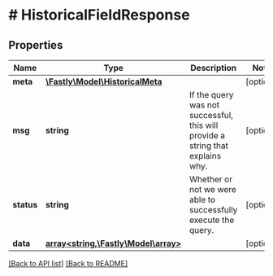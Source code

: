 # # HistoricalFieldResponse

## Properties

Name | Type | Description | Notes
------------ | ------------- | ------------- | -------------
**meta** | [**\Fastly\Model\HistoricalMeta**](HistoricalMeta.md) |  | [optional]
**msg** | **string** | If the query was not successful, this will provide a string that explains why. | [optional]
**status** | **string** | Whether or not we were able to successfully execute the query. | [optional]
**data** | [**array<string,\Fastly\Model\array>**](array.md) |  | [optional]

[[Back to API list]](../../README.md#endpoints) [[Back to README]](../../README.md)
